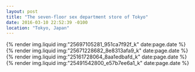 ```yaml
---
layout: post
title: "The seven-floor sex department store of Tokyo"
date: 2016-03-10 22:52:39 -0100
location: "Tokyo, Japan"
---
```


{% render img.liquid img:"25697105281_951ca7f92f_k" date:page.date %}
{% render img.liquid img:"25671228682_8e8313afa9_k" date:page.date %}
{% render img.liquid img:"25161728064_8aa1edbafd_k" date:page.date %}
{% render img.liquid img:"25491542800_e57b7ee6a1_k" date:page.date %}
